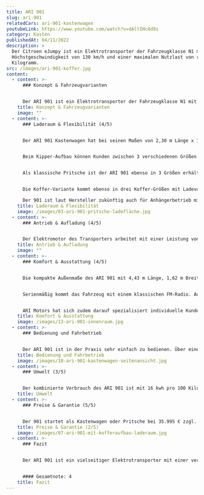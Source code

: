 ```yaml
---
title: ARI 901
slug: ari-901
relatedCars: ari-901-kastenwagen
youtubeLink: https://www.youtube.com/watch?v=dAltIHc8d9s
category: Kasten
publishedAt: 04/11/2022
description: >
  Der Citroen eJumpy ist ein Elektrotransporter der Fahrzeugklasse N1 mit einer
  Höchstgeschwindigkeit von 130 km/h und einer maximalen Nutzlast von rund 925
  Kilogramm.
src: /images/ari-901-koffer.jpg
content:
  - content: >-
      ### Konzept & Fahrzeugvarianten


      Der ARI 901 ist ein Elektrotransporter der Fahrzeugklasse N1 mit einer Höchstgeschwindigkeit von 100 km/h und einer maximalen Zuladung von 900 Kilogramm. Der Transporter ist aktuell das größte Fahrzeug des in Borna (Sachsen) ansässigen Unternehmens ARI Motors. Das Transporter ist in den Aufbau-Varianten: Kastenwagen, Pritsche, Koffer und Kipper verfügbar. Der ARI 901 bietet dabei stets Platz für 2 Personen. Durch die vielfältigen Aufbaumöglichkeiten ist das Fahrzeug für so ziemlich jede Branche geeignet, ganz gleich ob Lieferdienst, Handwerksbetrieb, Kommune, Dienstleister, Bau- oder Transportfirmen.
    title: Konzept & Fahrzeugvarianten
    image: ""
  - content: >-
      ### Laderaum & Flexibilität (4/5)


      Der ARI 901 Kastenwagen hat bei seinen Maßen von 2,30 m Länge x 1,44 m Breite und 1,30 m Höhe ein Ladevolumen von 4,3 m³. Die Ladekantenhöhe beträgt hier 75 cm. 


      Beim Kipper-Aufbau können Kunden zwischen 3 verschiedenen Größen wählen. Die Standard-Version kommt mit den Maßen 2,86 m x 1,50 m und einer Ladefläche von 4,29 m². Die L-Version des Kippers kommt auf eine Ladefläche von 4,59 m² und die XL-Version auf 4,89 m². Die Seitenwände der Ladefläche haben eine Höhe von 38 Zentimetern.  Die Ladekantenhöhe des ARI 901 Kipper beträgt 79 cm. Das Kippen der Aufbaus erfolgt elektrisch-hydraulisch. 


      Als klassische Pritsche ist der ARI 901 ebenso in 3 Größen erhältlich. Diese variieren zwischen 4,29 m², 4,59 m² und 4,89 m² Ladevolumen. Alternativ lässt sich die Pritsche auch mit einer Plane, einem Leiterträger oder einem Laubgitter ausstatten. Die Ladekantenhöhe ist mit 76 cm hier 3 Zentimeter niedriger als beim Kipper.


      Die Koffer-Variante kommt ebenso in drei Koffer-Größen mit Ladevolumen von 6,63 m³, 7,16 m³ und 7,63 m³. Die drei individuell wählbaren Koffer-Größen können auf Wunsch auch zusätzlich mit einer Kühlanlage oder einer Ladebordwand (500 oder 750 kg Traglast) ausgestattet werden. 

      Der 901 ist laut Hersteller zukünftig auch für Anhängerbetrieb mit mindestens 750 kg Anhängelast vorgesehen. Aktuell kann lediglich eine Rangierkupplung installiert werden, die dann jedoch nur auf Privatgelände genutzt werden darf.
    title: Laderaum & Flexibilität
    image: /images/03-ari-901-pritsche-ladefläche.jpg
  - content: >-
      ### Antrieb & Aufladung (4/5)


      Der Elektromotor des Transporters arbeitet mit einer Leistung von 60 Kw bei einer Spannung von 320 V. Der Heckantrieb des ARI 901 erreicht eine Höchstgeschwindigkeit von 100 km/h. Bei der Batterien handelt es sich um einen Lithium-Ionen-Akku, mit einer Kapazität von 40 kWh, wodurch das Fahrzeug laut Hersteller eine Reichweite von rund 250 Kilometer erreicht. Gegen Aufpreis kann auf dem Dach ein zusätzliches Solarmodul installiert werden, welches je nach Aufbauvariante rund 40 bis 100 Kilometer (bei optimaler Sonneneinstrahlung) mehr Reichweite ermöglicht.
    title: Antrieb & Aufladung
    image: ""
  - content: >-
      ### Komfort & Ausstattung (4/5)


      Die kompakte Außenmaße des ARI 901 mit 4,43 m Länge, 1,62 m Breite und einer Höhe von 1,94 m Höhe (Kastenwagen) sind vergleichsweise kompakt und erleichtern so beispielsweise engens Rangieren oder das Parken im Parkhaus. 


      Serienmäßig kommt das Fahrzeug mit einem klassischen FM-Radio. Auf Wunsch kann der Transporter jedoch auch mit einem Touchssreenradio sowie integrierter Rückfahrkamera ausgerüstet werden. Dies vereinfacht vor allem beim Kofferaufbau das Rangieren. Ebenso lässt sich das Fahrzeug auch mit Rundumleuchten sowie einer orangen Folierung mit rot-weißer Bestreifung für den Baustellenbereiche ausstatten. 


      ARI Motors hat sich zudem darauf spezialisiert individuelle Kundenlösungen zu schaffen. Auf Anfrage entwickelt das Unternehmen zusammen mit dem Kunden einen Fahrzeugaufbau, welcher das konkreten Einsatzfeld optimal abdeckt.
    title: Komfort & Ausstattung
    image: /images/13-ari-901-innenraum.jpg
  - content: >-
      ### Bedienung und Fahrbetrieb


      Der ARI 901 ist in der Praxis sehr einfach zu bedienen. Über eine Funkfernbedienung im Schlüssel kann das Fahrzeug geöffnet und verschlossen werden, was speziell Lieferdiensten die Verriegelung mit vollen Händen ermöglicht. Der Innenraum des Elektro-Transporters ist übersichtlich und intuitiv bedienbar. So sind die wichtigsten Funktionen über eine Bedieneinheit in der Mitte des Armaturenbretts steuerbar, sei es die Lüftung, der Warnblinker oder das Radio. Der Ladestatus des Akkus und die Reichweite lässt sich bequem vom Tacho ablesen.
    title: Bedienung und Fahrbetrieb
    image: /images/10-ari-901-kastenwagen-seitenansicht.jpg
  - content: >-
      ### Umwelt (3/5)


      Der kombinierte Verbrauch des ARI 901 ist mit 16 kwh pro 100 Kilometer vergleichsweise niedrig. Bei angenommenen 30 Cent pro Kilowattstunde kosten 100 km Fahrstrecke 4,80 €.
    title: Umwelt
  - content: >-
      ### Preise & Garantie (5/5)


      Der 901 startet als Kastenwagen oder Pritsche bei 35.995 € zzgl. Mehrwertsteuer und ist dabei preiswerter als die Konkurrenz. Die Koffer-Version ist bereits ab 38.995€  und die Kipper-Version ab 40.995 € zzgl. Mehrwertsteuer erhältlich. Das Fahrzeug  kommt zudem mit einer Herstellergarantie von 6 Monaten sowie einer Gewährleistung über eine Zeit von 1,5 Jahren.
    title: Preise & Garantie (2/5)
    image: /images/07-ari-901-mit-kofferaufbau-laderaum.jpg
  - content: >-
      ### Fazit


      Der ARI 901 ist ein vielseitiger Elektrotransporter mit einer vergleichsweise hohen Reichweite. Je nach Aufbau eignet er sich speziell für Dienstleister (Kastenwagen), Liefer- und Transportfirmen (Kofferaufbau) sowie Handwerks- und Baubetrieben (Pritsche, Kipper). Für Garten- und Landschaftsbaubetriebe bietet der Hersteller ebenso praktische Aufbauten (Pritsche mit Laubgitter). Mit einem Startpreis von 35.995€ ist das Fahrzeug vergleichsweise günstig. Der Kunde erhält dafür jedoch kein Luxus-Fahrzeug, sondern ein praktisches Arbeitswerkzeug mit einem auf das Wichtigste reduzierten Innenraum.


      #### Gesamtnote: 4
    title: Fazit
---
```

